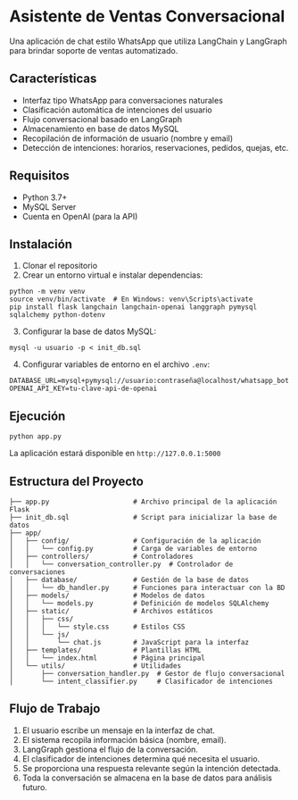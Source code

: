 # Asistente de Ventas Conversacional

Una aplicación de chat estilo WhatsApp que utiliza LangChain y LangGraph para brindar soporte de ventas automatizado.

## Características

- Interfaz tipo WhatsApp para conversaciones naturales
- Clasificación automática de intenciones del usuario
- Flujo conversacional basado en LangGraph
- Almacenamiento en base de datos MySQL
- Recopilación de información de usuario (nombre y email)
- Detección de intenciones: horarios, reservaciones, pedidos, quejas, etc.

## Requisitos

- Python 3.7+
- MySQL Server
- Cuenta en OpenAI (para la API)

## Instalación

1. Clonar el repositorio
2. Crear un entorno virtual e instalar dependencias:
```
python -m venv venv
source venv/bin/activate  # En Windows: venv\Scripts\activate
pip install flask langchain langchain-openai langgraph pymysql sqlalchemy python-dotenv
```

3. Configurar la base de datos MySQL:
```
mysql -u usuario -p < init_db.sql
```

4. Configurar variables de entorno en el archivo `.env`:
```
DATABASE_URL=mysql+pymysql://usuario:contraseña@localhost/whatsapp_bot
OPENAI_API_KEY=tu-clave-api-de-openai
```

## Ejecución

```
python app.py
```

La aplicación estará disponible en `http://127.0.0.1:5000`

## Estructura del Proyecto

```
├── app.py                     # Archivo principal de la aplicación Flask
├── init_db.sql                # Script para inicializar la base de datos
├── app/
│   ├── config/                # Configuración de la aplicación
│   │   └── config.py          # Carga de variables de entorno
│   ├── controllers/           # Controladores
│   │   └── conversation_controller.py  # Controlador de conversaciones
│   ├── database/              # Gestión de la base de datos
│   │   └── db_handler.py      # Funciones para interactuar con la BD
│   ├── models/                # Modelos de datos
│   │   └── models.py          # Definición de modelos SQLAlchemy
│   ├── static/                # Archivos estáticos
│   │   ├── css/
│   │   │   └── style.css      # Estilos CSS
│   │   └── js/
│   │       └── chat.js        # JavaScript para la interfaz
│   ├── templates/             # Plantillas HTML
│   │   └── index.html         # Página principal
│   └── utils/                 # Utilidades
│       ├── conversation_handler.py  # Gestor de flujo conversacional
│       └── intent_classifier.py     # Clasificador de intenciones
```

## Flujo de Trabajo

1. El usuario escribe un mensaje en la interfaz de chat.
2. El sistema recopila información básica (nombre, email).
3. LangGraph gestiona el flujo de la conversación.
4. El clasificador de intenciones determina qué necesita el usuario.
5. Se proporciona una respuesta relevante según la intención detectada.
6. Toda la conversación se almacena en la base de datos para análisis futuro.